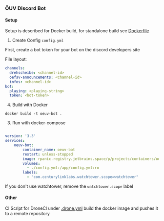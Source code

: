 ### ÖUV Discord Bot

#### Setup

Setup is described for Docker build, for standalone build see [Dockerfile](Dockerfile)

1. Create Config `config.yml`

First, create a bot token for your bot on the discord developers site

File layout:

```yaml
channels:
  drehscheibe: <channel-id>
  oefsv-announcements: <channel-id>
  infos: <channel-id>
bot:
  playing: <playing-string>
  token: <bot-token>
```

4. Build with Docker

`docker build -t oeuv-bot .`

3. Run with docker-compose

```yaml

version: '3.3'
services:
    oeuv-bot:
        container_name: oeuv-bot
        restart: unless-stopped
        image: rpanic.registry.jetbrains.space/p/projects/containers/oeuv-bot:latest
        volumes:
          - ./config.yml:/app/config.yml:ro
        labels:
          - "com.centurylinklabs.watchtower.scope=watchtower"
```

If you don't use watchtower, remove the `watchtower.scope` label

#### Other

CI Script for DroneCI under [.drone.yml](.drone.yml) build the docker image and pushes it to a remote repository

